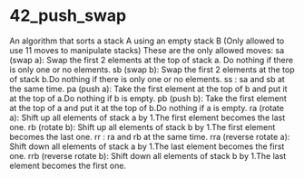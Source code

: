 # 42_push_swap
An algorithm that sorts a stack A using an empty stack B (Only allowed to use 11 moves to manipulate stacks)
These are the only allowed moves:
sa (swap a): Swap the first 2 elements at the top of stack a. Do nothing if there is only one or no elements.
sb (swap b): Swap the first 2 elements at the top of stack b.Do nothing if there is only one or no elements.
ss : sa and sb at the same time.
pa (push a): Take the first element at the top of b and put it at the top of a.Do nothing if b is empty.
pb (push b): Take the first element at the top of a and put it at the top of b.Do nothing if a is empty.
ra (rotate a): Shift up all elements of stack a by 1.The first element becomes the last one.
rb (rotate b): Shift up all elements of stack b by 1.The first element becomes the last one.
rr : ra and rb at the same time.
rra (reverse rotate a): Shift down all elements of stack a by 1.The last element becomes the first one.
rrb (reverse rotate b): Shift down all elements of stack b by 1.The last element becomes the first one.
